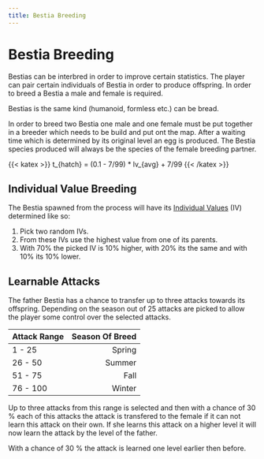 ```yaml
---
title: Bestia Breeding
---
```

# Bestia Breeding

Bestias can be interbred in order to improve certain statistics. The player can pair certain individuals of Bestia in
order to produce offspring. In order to breed a Bestia a male and female is required.

Bestias is the same kind (humanoid, formless etc.) can be bread.

In order to breed two Bestia one male and one female must be put together in a breeder which needs to be build and put
ont the map. After a waiting time which is determined by its original level an egg is produced. The Bestia species produced
will always be the species of the female breeding partner.

{{< katex >}}
   t_{hatch} =  (0.1 - 7/99) * lv_{avg} + 7/99
{{< /katex >}}

## Individual Value Breeding

The Bestia spawned from the process will have its [Individual Values](/docs/mechanics/bestia/statusvalues/#individual-values) (IV)
determined like so:

1. Pick two random IVs.
2. From these IVs use the highest value from one of its parents.
3. With 70% the picked IV is 10% higher, with 20% its the same and with 10% its 10% lower.

## Learnable Attacks

The father Bestia has a chance to transfer up to three attacks towards its offspring. Depending on the season out of 25 attacks
are picked to allow the player some control over the selected attacks.

| Attack Range | Season Of Breed |
| :----------- | --------------: |
| 1 - 25       |          Spring |
| 26 - 50      |          Summer |
| 51 - 75      |            Fall |
| 76 - 100     |          Winter |

Up to three attacks from this range is selected and then with a chance of 30 % each of this attacks the attack is transfered
to the female if it can not learn this attack on their own. If she learns this attack on a higher level it will now learn the
attack by the level of the father.

With a chance of 30 % the attack is learned one level earlier then before.

